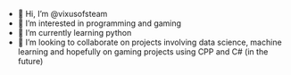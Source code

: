 - 👋 Hi, I’m @vixusofsteam
- 👀 I’m interested in programming and gaming
- 🌱 I’m currently learning python
- 💞️ I’m looking to collaborate on projects involving data science, machine learning and hopefully on gaming projects using CPP and C# (in the future)

<!---
vixusofsteam/vixusofsteam is a ✨ special ✨ repository because its `README.md` (this file) appears on your GitHub profile.
You can click the Preview link to take a look at your changes.
--->
